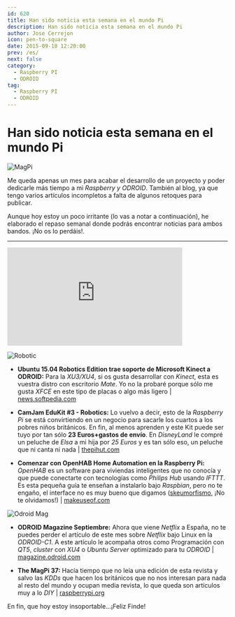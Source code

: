 ```yaml
---
id: 620
title: Han sido noticia esta semana en el mundo Pi
description: Han sido noticia esta semana en el mundo Pi
author: Jose Cerrejon
icon: pen-to-square
date: 2015-09-18 12:20:00
prev: /es/
next: false
category:
  - Raspberry PI
  - ODROID
tag:
  - Raspberry PI
  - ODROID
---
```


# Han sido noticia esta semana en el mundo Pi

![MagPi](/images/2015/09/magpi_Sep.png)

Me queda apenas un mes para acabar el desarrollo de un proyecto y poder dedicarle más tiempo a mi *Raspberry y ODROID*. También al blog, ya que tengo varios artículos incompletos a falta de algunos retoques para publicar.

Aunque hoy estoy un poco irritante (lo vas a notar a continuación), he elaborado el repaso semanal donde podrás encontrar noticias para ambos bandos. ¡No os lo perdáis!.

- - -
<iframe width="400" height="225" src="https://www.youtube.com/embed/PulZqAXgV7o?rel=0" frameborder="0" allowfullscreen></iframe>

![Robotic](/images/2015/09/Ubuntu_Robotic.png)

* **Ubuntu 15.04 Robotics Edition trae soporte de Microsoft Kinect a ODROID:** Para la *XU3/XU4*, si os gusta desarrollar con *Kinect*, esta es vuestra distro con escritorio *Mate*. Yo no la probaré porque sólo me gusta *XFCE* en este tipo de placas o algo más ligero | [news.softpedia.com](http://news.softpedia.com/news/ubuntu-15-04-robotics-edition-brings-microsoft-kinect-support-to-odroid-491887.shtml)

* **CamJam EduKit #3 - Robotics:** Lo vuelvo a decir, esto de la *Raspberry Pi* se está convirtiendo en un negocio para sacarle los cuartos a los pobres niños británicos. En fin, al menos aprenden y este Kit puede ser tuyo por tan sólo **23 Euros+gastos de envío**. En *DisneyLand* le compré un peluche de *Elsa* a mi hija por *25 Euros* y es tan sólo eso, un peluche que ni canta ni nada | [thepihut.com](http://thepihut.com/collections/camjam-edukit/products/camjam-edukit-3-robotics)

* **Comenzar con OpenHAB Home Automation en la Raspberry Pi:** *OpenHAB* es un software para viviendas inteligentes que no conocía y que puede conectarte con tecnologías como *Philips Hub* usando *IFTTT*. Es esta pequeña guía te enseñan a instalarlo bajo *Raspbian*, pero no te engaño, el interface no es muy bueno que digamos ([skeumorfismo](https://en.wikipedia.org/wiki/Skeuomorph), ¡No te olvidamos!) | [makeuseof.com](http://www.makeuseof.com/tag/getting-started-openhab-home-automation-raspberry-pi/)

![Odroid Mag](/images/2015/09/OdrMag_Sep.png)

* **ODROID Magazine Septiembre:** Ahora que viene *Netflix* a España, no te puedes perder el artículo de este mes sobre *Netflix* bajo Linux en la *ODROID-C1*. A este artículo le acompaña otros como  Programación con *QT5*, *cluster* con *XU4* o *Ubuntu Server* optimizado para tu *ODROID* | [magazine.odroid.com](http://magazine.odroid.com/#201509)

* **The MagPi 37:** Hacía tiempo que no leía una edición de esta revista y salvo las *KDDs* que hacen los británicos que no nos interesan para nada al resto del mundo y ocupan media revista, lo que queda son artículos muy a lo *DIY* | [raspberrypi.org](https://www.raspberrypi.org/magpi/issues/37/)

En fin, que hoy estoy insoportable...¡Feliz Finde!